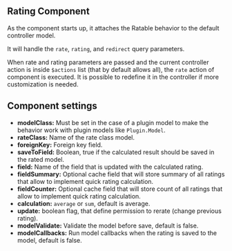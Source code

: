 Rating Component
----------------

As the component starts up, it attaches the Ratable behavior to the default controller model.

It will handle the ```rate```, ```rating```, and ```redirect``` query parameters.

When rate and rating parameters are passed and the current controller action is inside ```$actions``` list (that by default allows all), the ```rate``` action of component is executed. It is possible to redefine it in the controller if more customization is needed.

Component settings
------------------

* **modelClass:** Must be set in the case of a plugin model to make the behavior work with plugin models like ```Plugin.Model```.
* **rateClass:** Name of the rate class model.
* **foreignKey:** Foreign key field.
* **saveToField:** Boolean, true if the calculated result should be saved in the rated model.
* **field:** Name of the field that is updated with the calculated rating.
* **fieldSummary:** Optional cache field that will store summary of all ratings that allow to implement quick rating calculation.
* **fieldCounter:** Optional cache field that will store count of all ratings that allow to implement quick rating calculation.
* **calculation:** ```average``` or ```sum```, default is average.
* **update:** boolean flag, that define permission to rerate (change previous rating).
* **modelValidate:** Validate the model before save, default is false.
* **modelCallbacks:** Run model callbacks when the rating is saved to the model, default is false.

